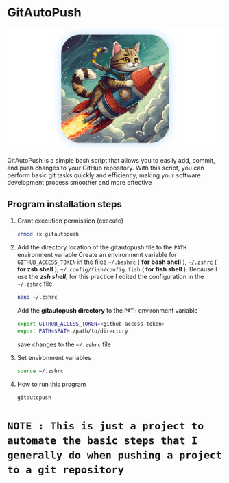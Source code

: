 # GitAutoPush

![Project Image](https://github.com/muhfalihr/mystorage/blob/master/20240508_161828.png)

GitAutoPush is a simple bash script that allows you to easily add, commit, and push changes to your GitHub repository. With this script, you can perform basic git tasks quickly and efficiently, making your software development process smoother and more effective

## Program installation steps

1. Grant execution permission (execute)
    
    ```bash
    chmod +x gitautopush
    ```

2. Add the directory location of the gitautopush file to the `PATH` environment variable Create an environment variable for `GITHUB_ACCESS_TOKEN` in the files `~/.bashrc` ( **for bash shell** ), `~/.zshrc` ( **for zsh shell** ), `~/.config/fish/config.fish` ( **for fish shell** ). Because I use the ***zsh shell***, for this practice I edited the configuration in the `~/.zshrc` file.

    ```bash
    nano ~/.zshrc
    ```

    Add the **gitautopush directory** to the `PATH` environment variable

    ```bash
    export GITHUB_ACCESS_TOKEN=<github-access-token>
    export PATH=$PATH:/path/to/directory
    ```

    save changes to the `~/.zshrc` file

3. Set environment variables

    ```bash
    source ~/.zshrc
    ```

4. How to run this program

    ```bash
    gitautopush
    ```


# `NOTE : This is just a project to automate the basic steps that I generally do when pushing a project to a git repository`